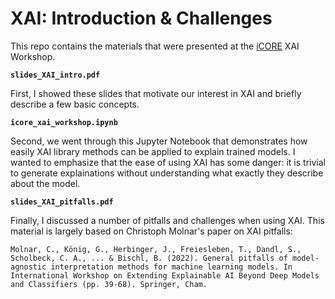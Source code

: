 # XAI: Introduction & Challenges

This repo contains the materials that were presented at the [iCORE](https://icore.tamucc.edu/) XAI Workshop. 

**`slides_XAI_intro.pdf`**

First, I showed these slides that motivate our interest in XAI and briefly describe a few basic concepts. 

**`icore_xai_workshop.ipynb`**

Second, we went through this Jupyter Notebook that demonstrates how easily XAI library methods can be applied to explain trained models. 
I wanted to emphasize that the ease of using XAI has some danger: it is trivial to generate explainations without understanding what exactly they describe about the model. 

**`slides_XAI_pitfalls.pdf`**

Finally, I discussed a number of pitfalls and challenges when using XAI. This material is largely based on Christoph Molnar's paper on XAI pitfalls:

    Molnar, C., König, G., Herbinger, J., Freiesleben, T., Dandl, S., Scholbeck, C. A., ... & Bischl, B. (2022). General pitfalls of model-agnostic interpretation methods for machine learning models. In International Workshop on Extending Explainable AI Beyond Deep Models and Classifiers (pp. 39-68). Springer, Cham.
